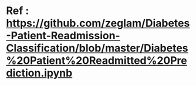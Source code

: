 # Ref : https://github.com/zeglam/Diabetes-Patient-Readmission-Classification/blob/master/Diabetes%20Patient%20Readmitted%20Prediction.ipynb